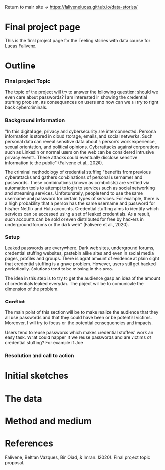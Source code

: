 
Return to main site -> https://falivenelucas.github.io/data-stories/

# Final project page

This is the final project page for the Teeling stories with data course for Lucas Falivene.

# Outline

### Final project Topic

The topic of the project will try to answer the following question: should we even care about passwords?
I am interested in showing the credential stuffing problem, its consequences on users and how can we all try to fight back cybercriminals.

### Background information

"In this digital age, privacy and cybersecurity are interconnected. Persona information is stored in cloud storage, emails, and social networks. Such personal data
can reveal sensitive data about a person’s work experience, sexual orientation, and political opinions. Cyberattacks against corporations such as LinkedIn or normal users on the web can be considered intrusive privacy events. These attacks could eventually disclose sensitive information to the public" (Falivene et al., 2020).

The criminal methodology of credential stuffing "benefits from previous cyberattacks and gathers combinations of personal usernames and passwords. These combinations (known as combolists) are verified via automation tools to attempt to login to services such as social networking and streaming services. Unfortunately, people tend to use the same username and password for certain types of services. For example, there is a high probability that a person has the same username and password for his/her Netflix and Hulu accounts. Credential stuffing aims to identify which services can be accessed using a set of leaked credentials. As a result, such accounts can be sold or even distributed for free by hackers in underground forums or the dark web" (Falivene et al., 2020).

### Setup

Leaked passwords are everywhere. Dark web sites, underground forums, credential stuffing websites, pastebin alike sites and even in social media pages, profiles and groups. There is agrat amount of evidence at plain sight that credential stuffing is a grave problem. However, users still get hacked periodically. Solutions tend to be missing in this area.

The idea in this step is to try to get the audience gasp an idea pf the amount of credentials leaked everyday. The pbject will be to comunicate the dimension of the problem.

### Conflict

The main point of this section will be to make realize the audience that they all use passwords and that they could have been or be potential victims. Moreover, I will try to focus on the potential consequencies and impacts.

Users tend to reuse passwords which makes credential stuffers' work an easy task. What could happen if we reuse passwords and are victims of credential stuffing? For example if Joe

### Resolution and call to action


# Initial sketches



# The data



# Method and medium


  
# References

Falivene, Beltran Vazques, Bin Oiad, & Imran. (2020). Final project topic proposal.
